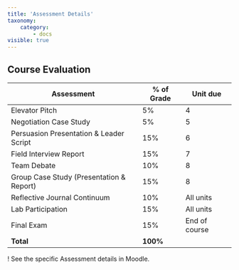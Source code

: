 ```yaml
---
title: 'Assessment Details'
taxonomy:
    category:
        - docs
visible: true
---
```


## Course Evaluation

| **Assessment**                           | **% of Grade** | **Unit due** |
|------------------------------------------|------------|---------------|
| Elevator Pitch                           | 5%         | 4             |
| Negotiation Case Study                   | 5%         | 5             |
| Persuasion Presentation & Leader Script  | 15%        | 6             |
| Field Interview Report                   | 15%        | 7             |
| Team Debate                              | 10%        | 8             |
| Group Case Study (Presentation & Report) | 15%        | 8             |
| Reflective Journal Continuum             | 10%        | All units     |
| Lab Participation                        | 15%        | All units     |
| Final Exam                               | 15%        | End of course |
| **Total**                                | **100%**   |               |

! See the specific Assessment details in Moodle.

